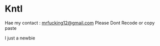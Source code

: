 # Kntl
Hae 
 my contact : mrfucking12@gmail.com
 Please Dont Recode or copy paste
 
 I just a newbie
